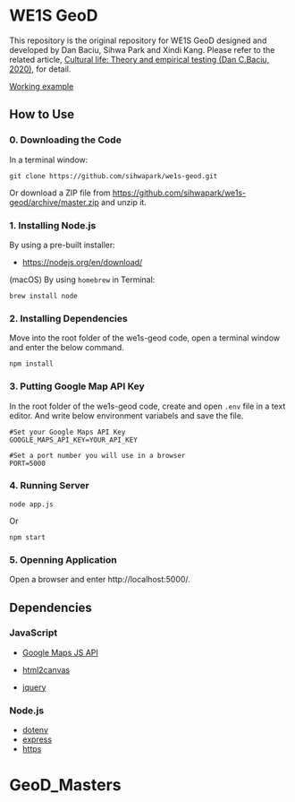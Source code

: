 # WE1S GeoD
This repository is the original repository for WE1S GeoD designed and developed by Dan Baciu, Sihwa Park and Xindi Kang. Please refer to the related article, [Cultural life: Theory and empirical testing (Dan C.Baciu, 2020)](https://doi.org/10.1016/j.biosystems.2020.104208), for detail.

[Working example](https://culturallife-h.herokuapp.com/?topicNum=89)

## How to Use

### 0. Downloading the Code

In a terminal window:

```
git clone https://github.com/sihwapark/we1s-geod.git
```

Or download a ZIP file from https://github.com/sihwapark/we1s-geod/archive/master.zip and unzip it.

### 1. Installing Node.js

By using a pre-built installer:

* https://nodejs.org/en/download/

(macOS) By using `homebrew` in Terminal:

```
brew install node
```

### 2. Installing Dependencies

Move into the root folder of the we1s-geod code, open a terminal window and enter the below command.

```
npm install
```



### 3. Putting Google Map API Key

In the root folder of the we1s-geod code, create and open `.env` file in a text editor. And write below environment variabels and save the file.

```
#Set your Google Maps API Key
GOOGLE_MAPS_API_KEY=YOUR_API_KEY

#Set a port number you will use in a browser
PORT=5000
```

### 4. Running Server

```
node app.js
```

Or

```
npm start
```

### 5. Openning Application

Open a browser and enter http://localhost:5000/.



## Dependencies

### JavaScript

* [Google Maps JS API](https://developers.google.com/maps/documentation/javascript/tutorial)

* [html2canvas](http://html2canvas.hertzen.com/)
* [jquery](https://code.jquery.com/)

### Node.js

* [dotenv](https://www.npmjs.com/package/dotenv)
* [express](https://www.npmjs.com/package/express)
* [https](https://www.npmjs.com/package/https)
# GeoD_Masters
